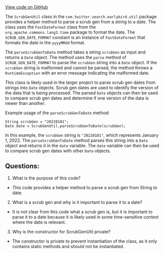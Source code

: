 [View code on GitHub](https://github.com/misbahsy/the-algorithm/src/java/com/twitter/search/earlybird/util/ScrubGenUtil.java)

The `ScrubGenUtil` class in the `com.twitter.search.earlybird.util` package provides a helper method to parse a scrub gen from a string to a date. The class uses the `FastDateFormat` class from the `org.apache.commons.lang3.time` package to format the date. The `SCRUB_GEN_DATE_FORMAT` constant is an instance of `FastDateFormat` that formats the date in the `yyyyMMdd` format. 

The `parseScrubGenToDate` method takes a string `scrubGen` as input and returns a `Date` object. The method uses the `parse` method of `SCRUB_GEN_DATE_FORMAT` to parse the `scrubGen` string into a `Date` object. If the `scrubGen` string is malformed and cannot be parsed, the method throws a `RuntimeException` with an error message indicating the malformed date.

This class is likely used in the larger project to parse scrub gen dates from strings into `Date` objects. Scrub gen dates are used to identify the version of the data that is being processed. The parsed `Date` objects can then be used to compare scrub gen dates and determine if one version of the data is newer than another. 

Example usage of the `parseScrubGenToDate` method:

```
String scrubGen = "20220101";
Date date = ScrubGenUtil.parseScrubGenToDate(scrubGen);
```

In this example, the `scrubGen` string is `"20220101"`, which represents January 1, 2022. The `parseScrubGenToDate` method parses this string into a `Date` object and returns it in the `date` variable. The `date` variable can then be used to compare scrub gen dates with other `Date` objects.
## Questions: 
 1. What is the purpose of this code?
- This code provides a helper method to parse a scrub gen from String to date.

2. What is a scrub gen and why is it important to parse it to a date?
- It is not clear from this code what a scrub gen is, but it is important to parse it to a date because it is likely used in some time-sensitive context where the date is relevant.

3. Why is the constructor for ScrubGenUtil private?
- The constructor is private to prevent instantiation of the class, as it only contains static methods and should not be instantiated.